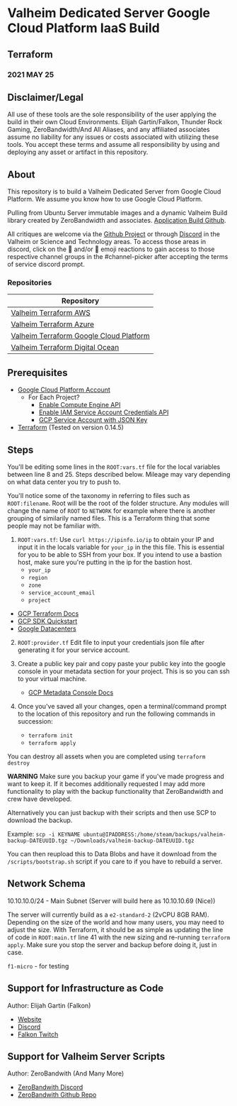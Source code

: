 # Valheim Dedicated Server Google Cloud Platform IaaS Build

## Terraform

### 2021 MAY 25

## Disclaimer/Legal

All use of these tools are the sole responsibility of the user applying the build in their own Cloud Environments.  Elijah Gartin/Falkon, Thunder Rock Gaming, ZeroBandwidth/And All Aliases, and any affiliated associates assume no liability for any issues or costs associated with utilizing these tools. You accept these terms and assume all responsibility by using and deploying any asset or artifact in this repository.

## About

This repository is to build a Valheim Dedicated Server from Google Cloud Platform.  We assume you know how to use Google Cloud Platform.

Pulling from Ubuntu Server immutable images and a dynamic Valheim Build library created by ZeroBandwidth and associates. [Application Build Github](https://github.com/Nimdy/Dedicated_Valheim_Server_Script.git). 

All critiques are welcome via the [Github Project](https://github.com/users/ElijahGartin/projects/2) or through [Discord](https://discord.gg/Trwr3Ty) in the Valheim or Science and Technology areas. To access those areas in discord, click on the :evergreen_tree: and/or :rocket: emoji reactions to gain access to those respective channel groups in the #channel-picker after accepting the terms of service discord prompt.

### Repositories

| Repository  |
| ----------- |
| [Valheim Terraform AWS](https://github.com/ElijahGartin/valheim-dedicated-server-aws)     |
| [Valheim Terraform Azure](https://github.com/ElijahGartin/valheim-dedicated-server-azure)   |
| [Valheim Terraform Google Cloud Platform](https://github.com/ElijahGartin/valheim-dedicated-server-gcp)            |
| [Valheim Terraform Digital Ocean](https://github.com/ElijahGartin/valheim-dedicated-server-digio)            |


## Prerequisites

  - [Google Cloud Platform Account](https://cloud.google.com/compute/)
    - For Each Project?
      - [Enable Compute Engine API](https://console.cloud.google.com/apis/library/compute.googleapis.com)
      - [Enable IAM Service Account Credentials API](https://console.cloud.google.com/apis/library/iamcredentials.googleapis.com)
      - [GCP Service Account with JSON Key](https://cloud.google.com/iam/docs/service-accounts)
  - [Terraform](https://www.terraform.io/downloads.html) (Tested on version 0.14.5)

## Steps

You'll be editing some lines in the `ROOT:vars.tf` file for the local variables between line 8 and 25. Steps described below. Mileage may vary depending on what data center you try to push to.

You'll notice some of the taxonomy in referring to files such as `ROOT:filename`.  Root will be the root of the folder structure. Any modules will change the name of `ROOT` to `NETWORK` for example where there is another grouping of similarily named files.  This is a Terraform thing that some people may not be familiar with.

1. `ROOT:vars.tf`: Use `curl https://ipinfo.io/ip` to obtain your IP and input it in the locals variable for `your_ip` in the this file. This is essential for you to be able to SSH from your box.  If you intend to use a bastion host, make sure you're putting in the ip for the bastion host.
    - `your_ip`
    - `region`
    - `zone`
    - `service_account_email`
    - `project`

  - [GCP Terraform Docs](https://registry.terraform.io/providers/hashicorp/google/latest/docs/guides/provider_reference)
  - [GCP SDK Quickstart](https://cloud.google.com/sdk/docs/quickstart#deb)
  - [Google Datacenters](https://cloud.google.com/about/locations/)

2. `ROOT:provider.tf` Edit file to input your credentials json file after generating it for your service account. 
   
3. Create a public key pair and copy paste your public key into the google console in your metadata section for your project. This is so you can ssh to your virtual machine.
    - [GCP Metadata Console Docs](https://cloud.google.com/compute/docs/instances/adding-removing-ssh-keys)

4. Once you've saved all your changes, open a terminal/command prompt to the location of this repository and run the following commands in succession:
    - `terraform init`
    - `terraform apply`

  You can destroy all assets when you are completed using `terraform destroy`

  **WARNING**
  Make sure you backup your game if you've made progress and want to keep it. If it becomes additionally requested I may add more functionality to play with the backup functionality that ZeroBandwidth and crew have developed.

  Alternatively you can just backup with their scripts and then use SCP to download the backup.

  Example:
  ```scp -i KEYNAME ubuntu@IPADDRESS:/home/steam/backups/valheim-backup-DATEUUID.tgz ~/Downloads/valheim-backup-DATEUUID.tgz```

  You can then reupload this to Data Blobs and have it download from the `/scripts/bootstrap.sh` script if you care to if you have to rebuild a server.

## Network Schema

10.10.10.0/24 - Main Subnet (Server will build here as 10.10.10.69 (Nice))

The server will currently build as a `e2-standard-2` (2vCPU 8GB RAM). Depending on the size of the world and how many users, you may need to adjust the size. With Terraform, it should be as simple as updating the line of code in `ROOT:main.tf` line 41 with the new sizing and re-running `terraform apply`. Make sure you stop the server and backup before doing it, just in case.

`f1-micro` - for testing

## Support for Infrastructure as Code

Author: Elijah Gartin (Falkon)

- [Website](https://www.thunderrockgaming.com)
- [Discord](https://discord.gg/Trwr3Ty)
- [Falkon Twitch](https://twitch.tv/FalkonTTV)

## Support for Valheim Server Scripts

Author: ZeroBandwith (And Many More)

- [ZeroBandwith Discord](https://discord.gg/ejgQUfc)
- [ZeroBandwith Github Repo](https://github.com/Nimdy/Dedicated_Valheim_Server_Script.git)